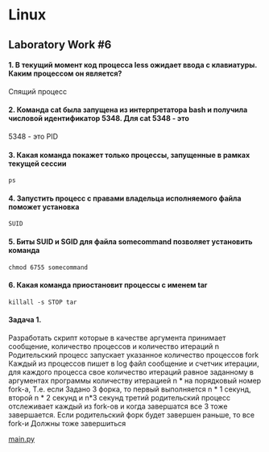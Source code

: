 # Linux

## Laboratory Work #6

#### 1. В текущий момент код процесса less ожидает ввода с клавиатуры. Каким процессом он является?

Спящий процесс

#### 2. Команда cat была запущена из интерпретатора bash и получила числовой идентификатор 5348. Для cat 5348 - это 

5348 - это PID

#### 3. Какая команда покажет только процессы, запущенные в рамках текущей сессии 

`ps`

#### 4. Запустить процесс с правами владельца исполняемого файла поможет установка 

`SUID`

#### 5. Биты SUID и SGID для файла somecommand позволяет установить команда 

`chmod 6755 somecommand`

#### 6. Какая команда приостановит процессы с именем tar 

`killall -s STOP tar`

#### Задача 1.

Разработать скрипт которые в качестве аргумента принимает сообщение, количество процессов и количество итераций n
Родительский процесс запускает указанное количество процессов fork Каждый из процессов пишет в log файл сообщение и
счетчик итерации, для каждого процесса свое количество итераций равное заданному в аргументах программы количеству
итерацией n * на порядковый номер fork-а, Т.е. если Задано 3 форка, то первый выполняется n * 1 секунд, второй n * 2
секунд и n*3 секунд третий родительский процесс отслеживает каждый из fork-ов и когда завершатся все 3 тоже завершается.
Если родительский форк будет завершен раньше, то все fork-и Должны тоже завершиться

[main.py](main.py)